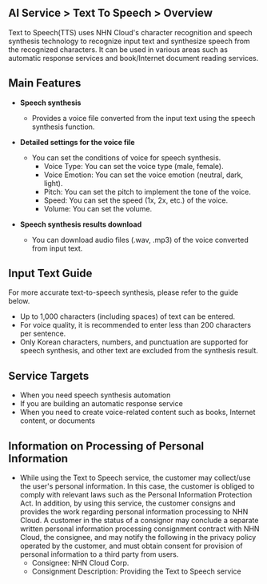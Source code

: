 ## AI Service > Text To Speech > Overview

Text to Speech(TTS) uses NHN Cloud's character recognition and speech synthesis technology to recognize input text and synthesize speech from the recognized characters.
It can be used in various areas such as automatic response services and book/Internet document reading services.

## Main Features

* **Speech synthesis**
	* Provides a voice file converted from the input text using the speech synthesis function.

* **Detailed settings for the voice file**
	* You can set the conditions of voice for speech synthesis.
		* Voice Type: You can set the voice type (male, female).
		* Voice Emotion: You can set the voice emotion (neutral, dark, light).
		* Pitch: You can set the pitch to implement the tone of the voice.
		* Speed: You can set the speed (1x, 2x, etc.) of the voice.
		* Volume: You can set the volume.

* **Speech synthesis results download**
	* You can download audio files (.wav, .mp3) of the voice converted from input text.

## Input Text Guide

For more accurate text-to-speech synthesis, please refer to the guide below.

* Up to 1,000 characters (including spaces) of text can be entered.
* For voice quality, it is recommended to enter less than 200 characters per sentence.
* Only Korean characters, numbers, and punctuation are supported for speech synthesis, and other text are excluded from the synthesis result.
    
## Service Targets
* When you need speech synthesis automation
* If you are building an automatic response service
* When you need to create voice-related content such as books, Internet content, or documents

## Information on Processing of Personal Information
* While using the Text to Speech service, the customer may collect/use the user's personal information. In this case, the customer is obliged to comply with relevant laws such as the Personal Information Protection Act. In addition, by using this service, the customer consigns and provides the work regarding personal information processing to NHN Cloud. A customer in the status of a consignor may conclude a separate written personal information processing consignment contract with NHN Cloud, the consignee, and may notify the following in the privacy policy operated by the customer, and must obtain consent for provision of personal information to a third party from users.
    - Consignee: NHN Cloud Corp.
    - Consignment Description: Providing the Text to Speech service
